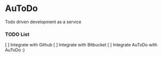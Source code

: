 # AuToDo
Todo driven development as a service


### TODO List

[ ] Integrate with Github
[ ] Integrate with Bitbucket
[ ] Integrate AuToDo with AuToDo :)
